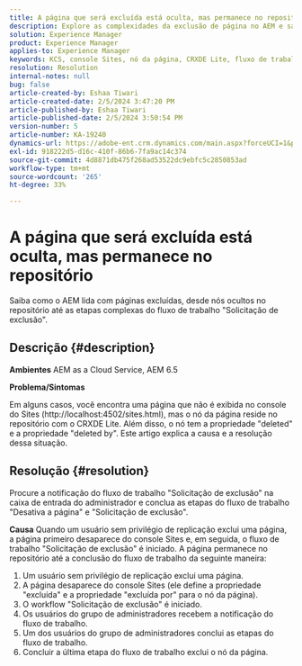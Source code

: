 ```yaml
---
title: A página que será excluída está oculta, mas permanece no repositório
description: Explore as complexidades da exclusão de página no AEM e saiba mais sobre nós ocultos, fluxos de trabalho de "Solicitação de exclusão" e a função do administrador.
solution: Experience Manager
product: Experience Manager
applies-to: Experience Manager
keywords: KCS, console Sites, nó da página, CRXDE Lite, fluxo de trabalho, repositório
resolution: Resolution
internal-notes: null
bug: false
article-created-by: Eshaa Tiwari
article-created-date: 2/5/2024 3:47:20 PM
article-published-by: Eshaa Tiwari
article-published-date: 2/5/2024 3:50:54 PM
version-number: 5
article-number: KA-19240
dynamics-url: https://adobe-ent.crm.dynamics.com/main.aspx?forceUCI=1&pagetype=entityrecord&etn=knowledgearticle&id=1b997bd2-3dc4-ee11-9079-6045bd006268
exl-id: 918222d5-d16c-410f-86b6-7fa9ac14c374
source-git-commit: 4d8871db475f268ad53522dc9ebfc5c2850853ad
workflow-type: tm+mt
source-wordcount: '265'
ht-degree: 33%

---
```


# A página que será excluída está oculta, mas permanece no repositório


Saiba como o AEM lida com páginas excluídas, desde nós ocultos no repositório até as etapas complexas do fluxo de trabalho &quot;Solicitação de exclusão&quot;.

## Descrição {#description}


<b>Ambientes</b>
AEM as a Cloud Service, AEM 6.5

<b>Problema/Sintomas</b>

Em alguns casos, você encontra uma página que não é exibida no console do Sites (http://localhost:4502/sites.html), mas o nó da página reside no repositório com o CRXDE Lite. Além disso, o nó tem a propriedade &quot;deleted&quot; e a propriedade &quot;deleted by&quot;. Este artigo explica a causa e a resolução dessa situação.


## Resolução {#resolution}


Procure a notificação do fluxo de trabalho &quot;Solicitação de exclusão&quot; na caixa de entrada do administrador e conclua as etapas do fluxo de trabalho &quot;Desativa a página&quot; e &quot;Solicitação de exclusão&quot;.

<b>Causa</b>
Quando um usuário sem privilégio de replicação exclui uma página, a página primeiro desaparece do console Sites e, em seguida, o fluxo de trabalho &quot;Solicitação de exclusão&quot; é iniciado. A página permanece no repositório até a conclusão do fluxo de trabalho da seguinte maneira:
1. Um usuário sem privilégio de replicação exclui uma página.
2. A página desaparece do console Sites (ele define a propriedade &quot;excluída&quot; e a propriedade &quot;excluída por&quot; para o nó da página).
3. O workflow &quot;Solicitação de exclusão&quot; é iniciado.
4. Os usuários do grupo de administradores recebem a notificação do fluxo de trabalho.
5. Um dos usuários do grupo de administradores conclui as etapas do fluxo de trabalho.
6. Concluir a última etapa do fluxo de trabalho exclui o nó da página.
